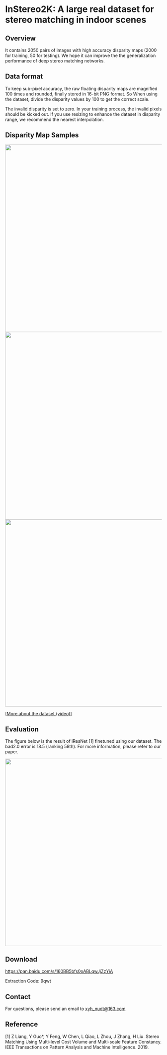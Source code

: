 # InStereo2K: A large real dataset for stereo matching in indoor scenes

## Overview
It contains 2050 pairs of images with high accuracy disparity maps (2000 for training, 50 for testing). 
We hope it can improve the the generalization performance of deep stereo matching networks.

## Data format
To keep sub-pixel accuracy, the raw floating disparity maps are magnified 100 times and rounded, finally stored in 16-bit PNG format.
So When using the dataset, divide the disparity values by 100 to get the correct scale.

The invalid disparity is set to zero. In your training process, the invalid pixels should be kicked out.
If you use resizing to enhance the dataset in disparity range, we recommend the nearest interpolation.

## Disparity Map Samples
<img width="600" src="https://github.com/YuhuaXu/StereoDataset/blob/master/samples/1.png"/></div>
<img width="600" src="https://github.com/YuhuaXu/StereoDataset/blob/master/samples/2.png"/></div>
<img width="600" src="https://github.com/YuhuaXu/StereoDataset/blob/master/samples/3.png"/></div>

[[More about the dataset (video)]](https://v.youku.com/v_show/id_XNDE4MjgyNTg5Ng==.html?spm=a2h0k.11417342.soresults.dtitle)

## Evaluation
The figure below is the result of iResNet [1] finetuned using our dataset. The bad2.0 error is 18.5 (ranking 58th). For more information, please refer to our paper.

<img width="600" src="https://github.com/YuhuaXu/StereoDataset/blob/master/samples/eva_mid.png"/></div>

## Download
https://pan.baidu.com/s/160BB5bfs0oABLqwJjZzYiA 

Extraction Code: 9qwt 

## Contact
For questions, please send an email to xyh_nudt@163.com

## Reference
[1] Z Liang, Y Guo*, Y Feng, W Chen, L Qiao, L Zhou, J Zhang, H Liu. Stereo Matching Using Multi-level Cost Volume and Multi-scale Feature Constancy. IEEE Transactions on Pattern Analysis and Machine Intelligence. 2019.
